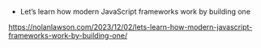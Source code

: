 - Let’s learn how modern JavaScript frameworks work by building one

https://nolanlawson.com/2023/12/02/lets-learn-how-modern-javascript-frameworks-work-by-building-one/
